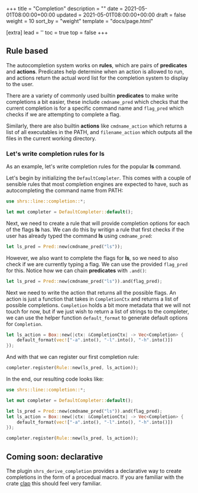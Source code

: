 +++
title = "Completion"
description = ""
date = 2021-05-01T08:00:00+00:00
updated = 2021-05-01T08:00:00+00:00
draft = false
weight = 10
sort_by = "weight"
template = "docs/page.html"

[extra]
lead = ''
toc = true
top = false
+++

## Rule based

The autocompletion system works on **rules**, which are pairs of **predicates**
and **actions**. Predicates help determine when an action is allowed to run,
and actions return the actual word list for the completion system to display to
the user.

There are a variety of commonly used builtin **predicates** to make write
completions a bit easier, these include `cmdname_pred` which checks that the
current completion is for a specific command name and `flag_pred` which checks
if we are attempting to complete a flag.

Similarly, there are also builtin **actions** like `cmdname_action` which
returns a list of all executables in the PATH, and `filename_action` which
outputs all the files in the current working directory.

### Let's write completion rules for ls

As an example, let's write completion rules for the popular **ls** command.

Let's begin by initializing the `DefaultCompleter`. This comes with a couple of
sensible rules that most completion engines are expected to have, such as
autocompleting the command name from PATH:
```rust
use shrs::line::completion::*;

let mut completer = DefaultCompleter::default();
```

Next, we need to create a rule that will provide completion options for each of
the flags **ls** has. We can do this by writign a rule that first checks if the
user has already typed the command **ls** using `cmdname_pred`:
```rust
let ls_pred = Pred::new(cmdname_pred("ls"));
```

However, we also want to complete the flags for **ls**, so we need to also
check if we are currently typing a flag. We can use the provided `flag_pred`
for this. Notice how we can chain **predicates** with `.and()`:
```rust
let ls_pred = Pred::new(cmdname_pred("ls")).and(flag_pred);
```

Next we need to write the action that returns all the possible flags. An action
is just a function that takes in `CompletionCtx` and returns a list of possible
completions. `Completion` holds a bit more metadata that we will not touch for
now, but if we just wish to return a list of strings to the completer, we can
use the helper function `default_format` to generate default options for `Completion`.
```rust
let ls_action = Box::new(|ctx: &CompletionCtx| -> Vec<Completion> {
    default_format(vec!["-a".into(), "-l".into(), "-h".into()])
});
```

And with that we can register our first completion rule:
```rust
completer.register(Rule::new(ls_pred, ls_action));
```

In the end, our resulting code looks like:
```rust
use shrs::line::completion::*;

let mut completer = DefaultCompleter::default();

let ls_pred = Pred::new(cmdname_pred("ls")).and(flag_pred);
let ls_action = Box::new(|ctx: &CompletionCtx| -> Vec<Completion> {
    default_format(vec!["-a".into(), "-l".into(), "-h".into()])
});

completer.register(Rule::new(ls_pred, ls_action));
```

## Coming soon: declarative

The plugin `shrs_derive_completion` provides a declarative way to create
completions in the form of a procedual macro. If you are familiar with the
crate [clap](https://github.com/clap-rs/clap) this should feel very familiar.

